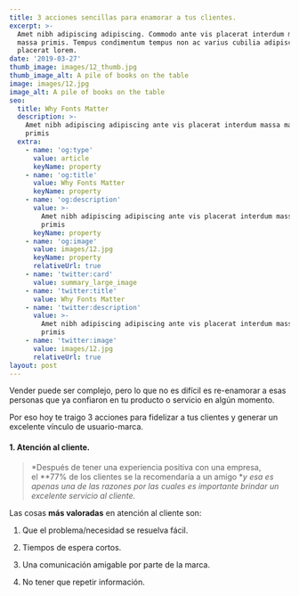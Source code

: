 ```yaml
---
title: 3 acciones sencillas para enamorar a tus clientes.
excerpt: >-
  Amet nibh adipiscing adipiscing. Commodo ante vis placerat interdum massa
  massa primis. Tempus condimentum tempus non ac varius cubilia adipiscing
  placerat lorem.
date: '2019-03-27'
thumb_image: images/12_thumb.jpg
thumb_image_alt: A pile of books on the table
image: images/12.jpg
image_alt: A pile of books on the table
seo:
  title: Why Fonts Matter
  description: >-
    Amet nibh adipiscing adipiscing ante vis placerat interdum massa massa
    primis
  extra:
    - name: 'og:type'
      value: article
      keyName: property
    - name: 'og:title'
      value: Why Fonts Matter
      keyName: property
    - name: 'og:description'
      value: >-
        Amet nibh adipiscing adipiscing ante vis placerat interdum massa massa
        primis
      keyName: property
    - name: 'og:image'
      value: images/12.jpg
      keyName: property
      relativeUrl: true
    - name: 'twitter:card'
      value: summary_large_image
    - name: 'twitter:title'
      value: Why Fonts Matter
    - name: 'twitter:description'
      value: >-
        Amet nibh adipiscing adipiscing ante vis placerat interdum massa massa
        primis
    - name: 'twitter:image'
      value: images/12.jpg
      relativeUrl: true
layout: post
---
```

Vender puede ser complejo, pero lo que no es difícil es re-enamorar a esas personas que ya confiaron en tu producto o servicio en algún momento.

Por eso hoy te traigo 3 acciones para fidelizar a tus clientes y generar un excelente vínculo de usuario-marca.

#### 1. Atención al cliente.

> \*Después de tener una experiencia positiva con una empresa, el \*\*77% de los clientes se la recomendaría a un amigo \**y esa es apenas una de las razones por las cuales es importante brindar un excelente servicio al cliente.*

Las cosas **más valoradas** en atención al cliente son:

1.  Que el problema/necesidad se resuelva fácil.

2.  Tiempos de espera cortos.

3.  Una comunicación amigable por parte de la marca.

4.  No tener que repetir información.
